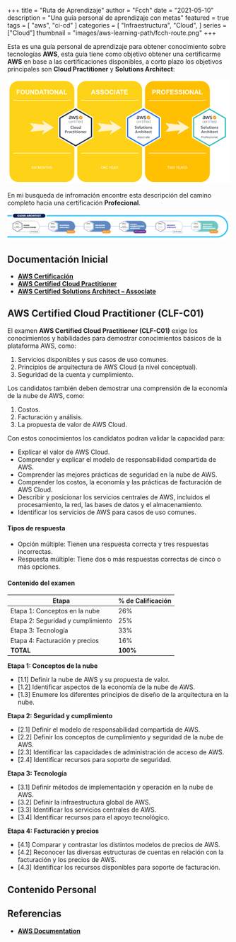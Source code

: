 +++
title = "Ruta de Aprendizaje"
author = "Fcch"
date = "2021-05-10"
description = "Una guía personal de aprendizaje con metas"
featured = true
tags = [
  "aws",
  "ci-cd"
]
categories = [
    "Infraestructura",
    "Cloud",
]
series = ["Cloud"]
thumbnail = "images/aws-learning-path/fcch-route.png"
+++

Esta es una guía personal de aprendizaje para obtener conocimiento sobre tecnologías **AWS**, esta guía tiene como objetivo obtener una certificarme **AWS** en base a las certificaciones disponibles, a corto plazo los objetivos principales son **Cloud Practitioner** y **Solutions Architect**: 

![](/images/aws-learning-path/fcch-route.png)

En mi busqueda de infromación encontre esta descripción del camino completo hacia una certificación **Profecional**.

![](/images/aws-learning-path/aws-route-complete.png)

## Documentación Inicial

- [**AWS Certificación**](https://aws.amazon.com/certification/)
- [**AWS Certified Cloud Practitioner**](https://aws.amazon.com/certification/certified-cloud-practitioner/)
- [**AWS Certified Solutions Architect – Associate**](https://aws.amazon.com/certification/certified-solutions-architect-associate/)

## AWS Certified Cloud Practitioner (CLF-C01)

El examen **AWS Certified Cloud Practitioner (CLF-C01)** exige los conocimientos y habilidades para demostrar conocimientos básicos de la plataforma AWS, como: 

1. Servicios disponibles y sus casos de uso comunes.
2. Principios de arquitectura de AWS Cloud (a nivel conceptual).
3. Seguridad de la cuenta y cumplimiento.

Los candidatos también deben demostrar una comprensión de la economía de la nube de AWS, como: 

1. Costos.
2. Facturación y análisis.
3. La propuesta de valor de AWS Cloud.

Con estos conocimientos los candidatos podran validar la capacidad para: 

- Explicar el valor de AWS Cloud.
- Comprender y explicar el modelo de responsabilidad compartida de AWS.
- Comprender las mejores prácticas de seguridad en la nube de AWS.
- Comprender los costos, la economía y las prácticas de facturación de AWS Cloud.
- Describir y posicionar los servicios centrales de AWS, incluidos el procesamiento, la red, las bases de datos y el almacenamiento.
- Identificar los servicios de AWS para casos de uso comunes.

#### Tipos de respuesta

- Opción múltiple: Tienen una respuesta correcta y tres respuestas incorrectas.
- Respuesta múltiple: Tiene dos o más respuestas correctas de cinco o más opciones.

#### Contenido del examen

| **Etapa**                         | **% de Calificación** |
| --------------------------------- | --------------------- |
| Etapa 1: Conceptos en la nube     | 26%                   |
| Etapa 2: Seguridad y cumplimiento | 25%                   |
| Etapa 3: Tecnología               | 33%                   |
| Etapa 4: Facturación y precios    | 16%                   |
| **TOTAL**                         | **100%**              |


**Etapa 1: Conceptos de la nube**

- [1.1] Definir la nube de AWS y su propuesta de valor.
- [1.2] Identificar aspectos de la economía de la nube de AWS.
- [1.3] Enumere los diferentes principios de diseño de la arquitectura en la nube.

**Etapa 2: Seguridad y cumplimiento**

- [2.1] Definir el modelo de responsabilidad compartida de AWS.
- [2.2] Definir los conceptos de cumplimiento y seguridad de la nube de AWS.
- [2.3] Identificar las capacidades de administración de acceso de AWS.
- [2.4] Identificar recursos para soporte de seguridad.

**Etapa 3: Tecnología**

- [3.1] Definir métodos de implementación y operación en la nube de AWS.
- [3.2] Definir la infraestructura global de AWS.
- [3.3] Identificar los servicios centrales de AWS.
- [3.4] Identificar recursos para el apoyo tecnológico.

**Etapa 4: Facturación y precios**

- [4.1] Comparar y contrastar los distintos modelos de precios de AWS.
- [4.2] Reconocer las diversas estructuras de cuentas en relación con la facturación y los precios de AWS.
- [4.3] Identificar los recursos disponibles para soporte de facturación.

## Contenido Personal

## Referencias

- [**AWS Documentation**](https://docs.aws.amazon.com/)